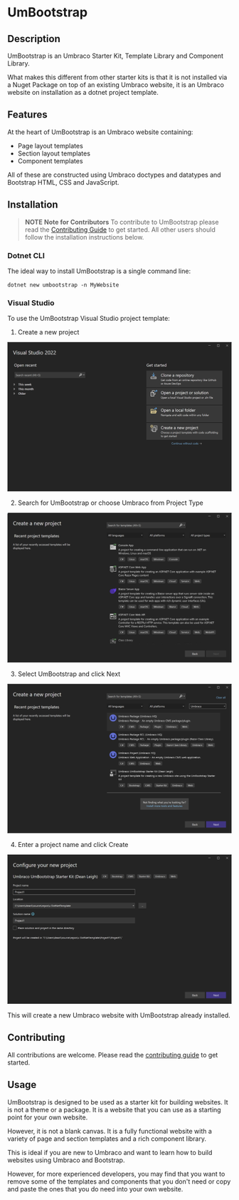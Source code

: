 # UmBootstrap

## Description
UmBootstrap is an Umbraco Starter Kit, Template Library and Component Library.

What makes this different from other starter kits is that it is not installed via a Nuget Package on top of an existing Umbraco website, it is an Umbraco website on installation as a dotnet project template.

## Features

At the heart of UmBootstrap is an Umbraco website containing:
* Page layout templates
* Section layout templates
* Component templates

All of these are constructed using Umbraco doctypes and datatypes and Bootstrap HTML, CSS and JavaScript.

## Installation

> **NOTE**
> **Note for Contributors**
> To contribute to UmBootstrap please read the [Contributing Guide](CONTRIBUTING.md) to get started.
> All other users should follow the installation instructions below.

### Dotnet CLI

The ideal way to install UmBootstrap is a single command line:

    dotnet new umbootstrap -n MyWebsite

 ### Visual Studio

 To use the UmBootstrap Visual Studio project template:

1. Create a new project

 ![Visual Studio Get Started Screen](assets/installation-vs-01.png)

2. Search for UmBootstrap or choose Umbraco from Project Type

![Visual Studio New Project Screen](assets/installation-vs-02.png)

3. Select UmBootstrap and click Next

![Visual Studio New Project Screen](assets/installation-vs-03.png)

4. Enter a project name and click Create

![Visual Studio New Project Screen](assets/installation-vs-04.png)

This will create a new Umbraco website with UmBootstrap already installed.

## Contributing
All contributions are welcome. Please read the [contributing guide](CONTRIBUTING.md) to get started.

## Usage

UmBootstrap is designed to be used as a starter kit for building websites. It is not a theme or a package. It is a website that you can use as a starting point for your own website.

However, it is not a blank canvas. It is a fully functional website with a variety of page and section templates and a rich component library.

This is ideal if you are new to Umbraco and want to learn how to build websites using Umbraco and Bootstrap.

However, for more experienced developers, you may find that you want to remove some of the templates and components that you don't need or copy and paste the ones that you do need into your own website.
